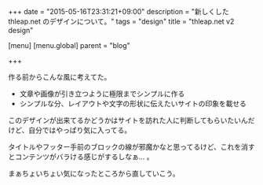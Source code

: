 +++
date = "2015-05-16T23:31:21+09:00"
description = "新しくした thleap.net のデザインについて。"
tags = "design"
title = "thleap.net v2 design"

[menu]
  [menu.global]
    parent = "blog"

+++

作る前からこんな風に考えてた。

- 文章や画像が引き立つように極限までシンプルに作る
- シンプルな分、レイアウトや文字の形状に伝えたいサイトの印象を載せる

このデザインが出来てるかどうかはサイトを訪れた人に判断してもらいたいんだけど、自分ではやっぱり気に入ってる。

タイトルやフッター手前のブロックの線が邪魔かなと思ってるけど、これを消すとコンテンツがバラける感じがするしなぁ... 。

まぁちょいちょい気になったところから直していこう。
